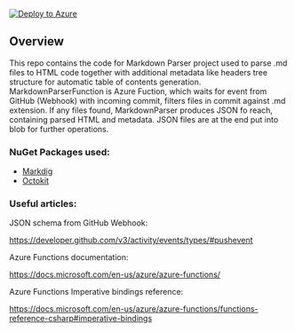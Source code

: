 [![Deploy to Azure](http://azuredeploy.net/deploybutton.png)](https://azuredeploy.net/?repository=https://github.com/veracity/MarkdownParser)

## Overview
This repo contains the code for Markdown Parser project used to parse .md files to HTML code together with additional metadata like headers tree structure for automatic table of contents generation.
MarkdownParserFunction is Azure Fuction, which waits for event from GitHub (Webhook) with incoming commit, filters files in commit against .md extension.
If any files found, MarkdownParser produces JSON fo reach, containing parsed HTML and metadata.
JSON files are at the end put into blob for further operations.

### NuGet Packages used:
+ [Markdig](https://github.com/lunet-io/markdig)
+ [Octokit](https://github.com/octokit/octokit.net)

### Useful articles:
JSON schema from GitHub Webhook:

https://developer.github.com/v3/activity/events/types/#pushevent 

Azure Functions documentation:

https://docs.microsoft.com/en-us/azure/azure-functions/

Azure Functions Imperative bindings reference:

https://docs.microsoft.com/en-us/azure/azure-functions/functions-reference-csharp#imperative-bindings


